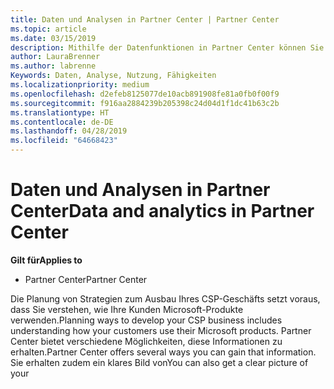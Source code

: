 ```yaml
---
title: Daten und Analysen in Partner Center | Partner Center
ms.topic: article
ms.date: 03/15/2019
description: Mithilfe der Datenfunktionen in Partner Center können Sie Kundenanforderungen besser nachvollziehen.
author: LauraBrenner
ms.author: labrenne
Keywords: Daten, Analyse, Nutzung, Fähigkeiten
ms.localizationpriority: medium
ms.openlocfilehash: d2efeb8125077de10acb891908fe81a0fb0f00f9
ms.sourcegitcommit: f916aa2884239b205398c24d04d1f1dc41b63c2b
ms.translationtype: HT
ms.contentlocale: de-DE
ms.lasthandoff: 04/28/2019
ms.locfileid: "64668423"
---
```

# <a name="data-and-analytics-in-partner-center"></a><span data-ttu-id="17409-104">Daten und Analysen in Partner Center</span><span class="sxs-lookup"><span data-stu-id="17409-104">Data and analytics in Partner Center</span></span>

<span data-ttu-id="17409-105">**Gilt für**</span><span class="sxs-lookup"><span data-stu-id="17409-105">**Applies to**</span></span>

- <span data-ttu-id="17409-106">Partner Center</span><span class="sxs-lookup"><span data-stu-id="17409-106">Partner Center</span></span>

<span data-ttu-id="17409-107">Die Planung von Strategien zum Ausbau Ihres CSP-Geschäfts setzt voraus, dass Sie verstehen, wie Ihre Kunden Microsoft-Produkte verwenden.</span><span class="sxs-lookup"><span data-stu-id="17409-107">Planning ways to develop your CSP business includes understanding how your customers use their Microsoft products.</span></span> <span data-ttu-id="17409-108">Partner Center bietet verschiedene Möglichkeiten, diese Informationen zu erhalten.</span><span class="sxs-lookup"><span data-stu-id="17409-108">Partner Center offers several ways you can gain that information.</span></span> <span data-ttu-id="17409-109">Sie erhalten zudem ein klares Bild von</span><span class="sxs-lookup"><span data-stu-id="17409-109">You can also get a clear picture of your</span></span> 